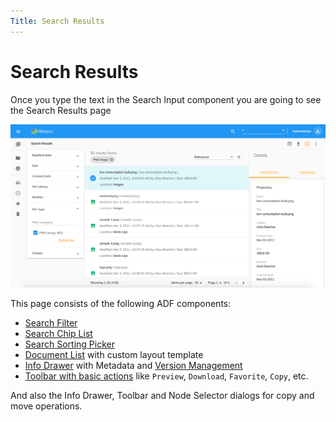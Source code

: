 ```yaml
---
Title: Search Results
---
```


# Search Results

Once you type the text in the Search Input component you are going to see the Search Results page

![Search Results](../images/aca-search-results.png)

This page consists of the following ADF components:

- [Search Filter](https://github.com/Alfresco/alfresco-ng2-components/blob/master/docs/content-services/search-filter.component.md)
- [Search Chip List](https://github.com/Alfresco/alfresco-ng2-components/blob/master/docs/content-services/search-chip-list.component.md)
- [Search Sorting Picker](https://github.com/Alfresco/alfresco-ng2-components/blob/master/docs/content-services/search-sorting-picker.component.md)
- [Document List](https://github.com/Alfresco/alfresco-ng2-components/blob/master/docs/content-services/document-list.component.md) with custom layout template
- [Info Drawer](/features/info-drawer) with Metadata and [Version Management](#version-manager)
- [Toolbar with basic actions](/features/document-list-layout#actions-and-the-actions-toolbar) like `Preview`, `Download`, `Favorite`, `Copy`, etc.

And also the Info Drawer, Toolbar and Node Selector dialogs for copy and move operations.
